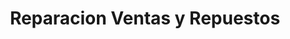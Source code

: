 ---
title: "Reparacion Ventas y Repuestos"
url: /campo-lindo/reparacion-ventas-y-repuestos/
shop: general
---